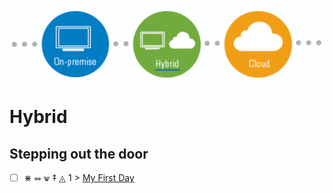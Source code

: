 <p align="center">
  <img src="Hybrid.png">
</p>

# Hybrid



## Stepping out the door

- [ ] &#x22C7; &#x2948; &#x2A56; &#x2021; &#x25EC; 1 > [My First Day](Journey/001/Readme.md)
